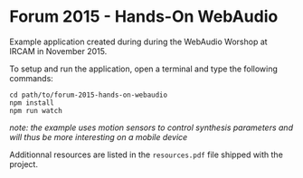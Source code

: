Forum 2015 - Hands-On WebAudio
=======================================================

Example application created during during the WebAudio Worshop at IRCAM in November 2015.

To setup and run the application, open a terminal and type the following commands:

```
cd path/to/forum-2015-hands-on-webaudio
npm install
npm run watch
```

_note: the example uses motion sensors to control synthesis parameters and will thus be more interesting on a mobile device_

Additionnal resources are listed in the `resources.pdf` file shipped with the project.